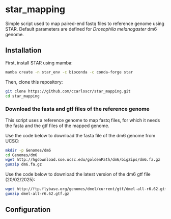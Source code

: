# star_mapping

Simple script used to map paired-end fastq files to reference genome using STAR.
Default parameters are defined for _Drosophila melanogaster_ dm6 genome.


## Installation

First, install STAR using mamba:
```bash
mamba create -n star_env -c bioconda -c conda-forge star
```

Then, clone this repository:
```bash
git clone https://github.com/ccarloscr/star_mapping.git
cd star_mapping
```

### Download the fasta and gtf files of the reference genome
This script uses a reference genome to map fastq files, for which it needs the fasta and the gtf files of the mapped genome. 

Use the code below to download the fasta file of the dm6 genome from UCSC:
```bash
mkdir -p Genomes/dm6
cd Genomes/dm6
wget http://hgdownload.soe.ucsc.edu/goldenPath/dm6/bigZips/dm6.fa.gz
gunzip dm6.fa.gz
```

Use the code below to download the latest version of the dm6 gtf file (20/02/2025):
```bash
wget http://ftp.flybase.org/genomes/dmel/current/gtf/dmel-all-r6.62.gtf.gz
gunzip dmel-all-r6.62.gtf.gz
```

## Configuration





